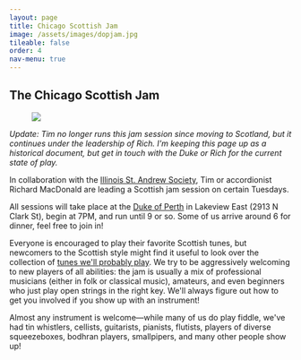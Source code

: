 ```yaml
---
layout: page
title: Chicago Scottish Jam
image: /assets/images/dopjam.jpg
tileable: false
order: 4
nav-menu: true
---
```


<h2>The Chicago Scottish Jam</h2>

<figure class="image right">
  <a href="/assets/images/dopjam.jpg">
    <img src="/assets/images/dopjam.jpg">
  </a>
</figure>

<em>Update: Tim no longer runs this jam session since moving to Scotland, but it continues under the leadership of Rich.
I'm keeping this page up as a historical document, but get in touch with the Duke or Rich for the current state of
play.</em>

In collaboration with the [Illinois St. Andrew
Society](http://www.chicagoscots.org/), Tim or accordionist Richard MacDonald
are leading a Scottish jam session on certain Tuesdays.

All sessions will take place at the [Duke of Perth](http://dukeofperth.com/) in Lakeview East (2913 N Clark St), begin
at 7PM, and run until 9 or so. Some of us arrive around 6 for dinner, feel free to join in!

Everyone is encouraged to play their favorite Scottish tunes, but newcomers to the
Scottish style might find it useful to look over the collection of [tunes we'll probably
play](/assets/docs/jam-tunes.pdf). We try to be aggressively welcoming to new players of all abilities: the jam is
usually a mix of professional musicians (either in folk or classical music), amateurs, and even beginners who just play
open strings in the right key. We'll always figure out how to get you involved if you show up with an instrument!

Almost any instrument is welcome—while many of us do play fiddle, we've had tin whistlers, cellists, guitarists,
pianists, flutists, players of diverse squeezeboxes, bodhran players, smallpipers, and many other people show up!

